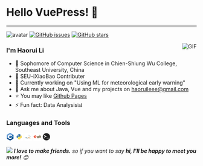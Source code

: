 
# Hello VuePress! 👋
---
![avatar](https://visitor-badge.glitch.me/badge?page_id=vuepress)
[![GitHub issues](https://img.shields.io/github/issues/dongjianOne/dongjianOne.github.io)](https://github.com/dongjianOne/dongjianOne.github.io/issues)
[![GitHub stars](https://img.shields.io/github/stars/dongjianOne/dongjianOne.github.io)](https://github.com/dongjianOne/dongjianOne.github.io/stargazers)

<img align="right" alt="GIF" src="https://raw.githubusercontent.com/haoruilee/haoruilee/master/pic/pusheencode.gif" />

### I'm Haorui Li

- 🔭 Sophomore of Computer Science in Chien-Shiung Wu College, Southeast University, China
- 🤖️ SEU-iXiaoBao Contributer
- 🌱 Currently working on "Using ML for meteorological early warning"
- 💬 Ask me about Java, Vue and my projects on haoruileee@gmail.com
- :star: You may like [Github Pages](https://github.com/dongjianOne/dongjianOne.github.io)
- ⚡ Fun fact: Data Analysis📊

### Languages and Tools
<code><img height="20" src="https://raw.githubusercontent.com/github/explore/80688e429a7d4ef2fca1e82350fe8e3517d3494d/topics/cpp/cpp.png"></code>
<code><img height="20" src="https://raw.githubusercontent.com/github/explore/80688e429a7d4ef2fca1e82350fe8e3517d3494d/topics/python/python.png"></code>
<code><img height="20" src="https://raw.githubusercontent.com/github/explore/80688e429a7d4ef2fca1e82350fe8e3517d3494d/topics/mysql/mysql.png"></code>
<code><img height="20" src="https://raw.githubusercontent.com/github/explore/80688e429a7d4ef2fca1e82350fe8e3517d3494d/topics/git/git.png"></code>
<code><img height="20" src="https://raw.githubusercontent.com/github/explore/80688e429a7d4ef2fca1e82350fe8e3517d3494d/topics/terminal/terminal.png"></code>


<img src="https://media.giphy.com/media/LnQjpWaON8nhr21vNW/giphy.gif" width="60"> <em><b>I love to make friends.</b> so if you want to say <b>hi, I'll be happy to meet you more!</b> 😊</em>

